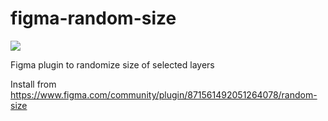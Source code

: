 # figma-random-size

![](https://www.figma.com/community/plugin/871561492051264078/thumbnail)

Figma plugin to randomize size of selected layers

Install from https://www.figma.com/community/plugin/871561492051264078/random-size
